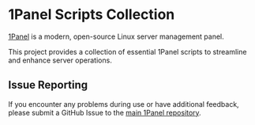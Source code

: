# 1Panel Scripts Collection

[1Panel](https://github.com/1Panel-dev/1Panel) is a modern, open-source Linux server management panel.

This project provides a collection of essential 1Panel scripts to streamline and enhance server operations.

## Issue Reporting

If you encounter any problems during use or have additional feedback, please submit a GitHub Issue to the [main 1Panel repository](https://github.com/1Panel-dev/1Panel/issues).
